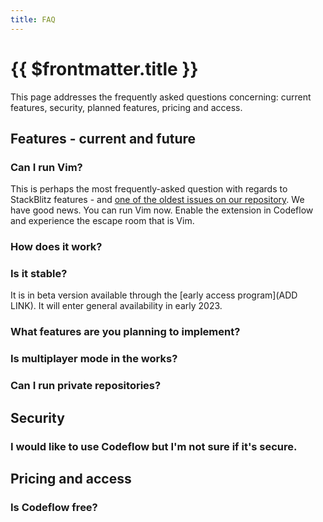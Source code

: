 ```yaml
---
title: FAQ
---
```


# {{ $frontmatter.title }}

This page addresses the frequently asked questions concerning: current features, security, planned features, pricing and access.

## Features - current and future

### Can I run Vim?

This is perhaps the most frequently-asked question with regards to StackBlitz features - and [one of the oldest issues on our repository](https://github.com/stackblitz/core/issues/3). We have good news. You can run Vim now. Enable the extension in Codeflow and experience the escape room that is Vim.

### How does it work?

### Is it stable?
It is in beta version available through the [early access program](ADD LINK). It will enter general availability in early 2023.

### What features are you planning to implement?

### Is multiplayer mode in the works?

### Can I run private repositories?

## Security 

### I would like to use Codeflow but I'm not sure if it's secure.


## Pricing and access

### Is Codeflow free?